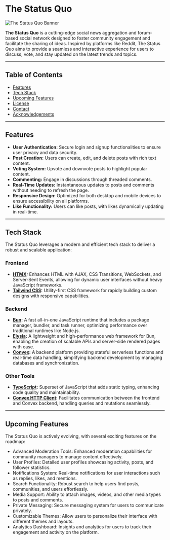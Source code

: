 # The Status Quo

![The Status Quo Banner](./banner.png) <!-- Optional: Add a banner image -->

**The Status Quo** is a cutting-edge social news aggregation and forum-based social network designed to foster community engagement and facilitate the sharing of ideas. Inspired by platforms like Reddit, The Status Quo aims to provide a seamless and interactive experience for users to discuss, vote, and stay updated on the latest trends and topics.

---

## Table of Contents

- [Features](#features)
- [Tech Stack](#tech-stack)
- [Upcoming Features](#upcoming-features)
- [License](#license)
- [Contact](#contact)
- [Acknowledgements](#acknowledgements)

---

## Features

- **User Authentication:** Secure login and signup functionalities to ensure user privacy and data security.
- **Post Creation:** Users can create, edit, and delete posts with rich text content.
- **Voting System:** Upvote and downvote posts to highlight popular content.
- **Commenting:** Engage in discussions through threaded comments.
- **Real-Time Updates:** Instantaneous updates to posts and comments without needing to refresh the page.
- **Responsive Design:** Optimized for both desktop and mobile devices to ensure accessibility on all platforms.
- **Like Functionality:** Users can like posts, with likes dynamically updating in real-time.

---

## Tech Stack

The Status Quo leverages a modern and efficient tech stack to deliver a robust and scalable application:

### **Frontend**

- **[HTMX](https://htmx.org/):** Enhances HTML with AJAX, CSS Transitions, WebSockets, and Server-Sent Events, allowing for dynamic user interfaces without heavy JavaScript frameworks.
- **[Tailwind CSS](https://tailwindcss.com/):** Utility-first CSS framework for rapidly building custom designs with responsive capabilities.

### **Backend**

- **[Bun](https://bun.sh/):** A fast all-in-one JavaScript runtime that includes a package manager, bundler, and task runner, optimizing performance over traditional runtimes like Node.js.
- **[Elysia](https://elysiajs.com/):** A lightweight and high-performance web framework for Bun, enabling the creation of scalable APIs and server-side rendered pages with ease.
- **[Convex](https://convex.dev/):** A backend platform providing stateful serverless functions and real-time data handling, simplifying backend development by managing databases and synchronization.

### **Other Tools**

- **[TypeScript](https://www.typescriptlang.org/):** Superset of JavaScript that adds static typing, enhancing code quality and maintainability.
- **[Convex HTTP Client](https://convex.dev/docs/client/browser):** Facilitates communication between the frontend and Convex backend, handling queries and mutations seamlessly.

---

## Upcoming Features

The Status Quo is actively evolving, with several exciting features on the roadmap:

- Advanced Moderation Tools: Enhanced moderation capabilities for community managers to manage content effectively.
- User Profiles: Detailed user profiles showcasing activity, posts, and follower statistics.
- Notifications System: Real-time notifications for user interactions such as replies, likes, and mentions.
- Search Functionality: Robust search to help users find posts, communities, and users effortlessly.
- Media Support: Ability to attach images, videos, and other media types to posts and comments.
- Private Messaging: Secure messaging system for users to communicate privately.
- Customizable Themes: Allow users to personalize their interface with different themes and layouts.
- Analytics Dashboard: Insights and analytics for users to track their engagement and activity on the platform.